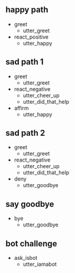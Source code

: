 ## happy path
* greet
  - utter_greet
* react_positive
  - utter_happy

## sad path 1
* greet
  - utter_greet
* react_negative
  - utter_cheer_up
  - utter_did_that_help
* affirm
  - utter_happy

## sad path 2
* greet
  - utter_greet
* react_negative
  - utter_cheer_up
  - utter_did_that_help
* deny
  - utter_goodbye

## say goodbye
* bye
  - utter_goodbye

## bot challenge
* ask_isbot
  - utter_iamabot
